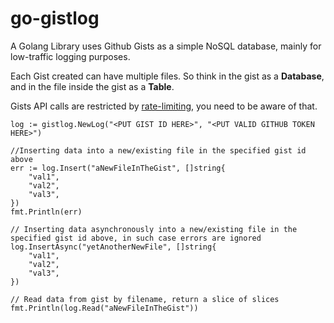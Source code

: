 # go-gistlog

A Golang Library uses Github Gists as a simple NoSQL database, mainly for low-traffic logging purposes.

Each Gist created can have multiple files. So think in the gist as a **Database**, and in the file inside the gist as a **Table**.

Gists API calls are restricted by [rate-limiting](https://docs.github.com/en/developers/apps/rate-limits-for-github-apps), you need to be aware of that.

```golang
log := gistlog.NewLog("<PUT GIST ID HERE>", "<PUT VALID GITHUB TOKEN HERE>")

//Inserting data into a new/existing file in the specified gist id above
err := log.Insert("aNewFileInTheGist", []string{
	"val1",
	"val2",
	"val3",
})
fmt.Println(err)

// Inserting data asynchronously into a new/existing file in the specified gist id above, in such case errors are ignored
log.InsertAsync("yetAnotherNewFile", []string{
	"val1",
	"val2",
	"val3",
})

// Read data from gist by filename, return a slice of slices
fmt.Println(log.Read("aNewFileInTheGist"))
```
